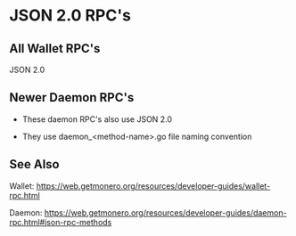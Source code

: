 # JSON 2.0 RPC's

## All Wallet RPC's

JSON 2.0

## Newer Daemon RPC's

- These daemon RPC's also use JSON 2.0

- They use daemon_\<method-name\>.go file naming convention

## See Also

Wallet: <https://web.getmonero.org/resources/developer-guides/wallet-rpc.html>

Daemon: <https://web.getmonero.org/resources/developer-guides/daemon-rpc.html#json-rpc-methods>
